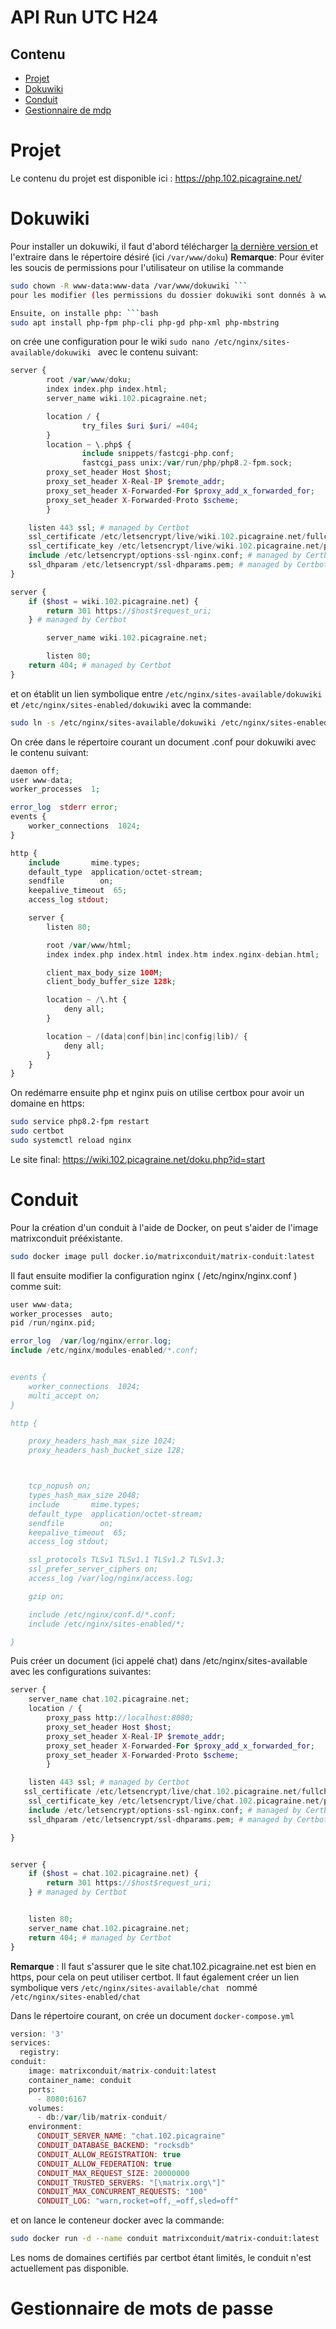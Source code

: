 # API Run UTC H24
## Contenu
- [Projet](#Projet)
- [Dokuwiki](#Dokuwiki)
- [Conduit](#Conduit)
- [Gestionnaire de mdp](#Gestionnaire-de-mots-de-passe)
  
# Projet

Le contenu du projet est disponible ici : https://php.102.picagraine.net/ 

# Dokuwiki

Pour installer un dokuwiki, il faut d'abord télécharger <a href ="https://download.dokuwiki.org/"> la dernière version </a> 
et l'extraire dans le répertoire désiré (ici ```/var/www/doku```)
**Remarque**: Pour éviter les soucis de permissions pour l'utilisateur on utilise la commande
```bash
sudo chown -R www-data:www-data /var/www/dokuwiki ```
pour les modifier (les permissions du dossier dokuwiki sont donnés à www-data du groupe www-data)

Ensuite, on installe php: ```bash
sudo apt install php-fpm php-cli php-gd php-xml php-mbstring
```
on crée une configuration pour le wiki ```sudo nano /etc/nginx/sites-available/dokuwiki ``` avec le contenu suivant:
```php
server {
        root /var/www/doku;
        index index.php index.html;
        server_name wiki.102.picagraine.net;

        location / {
                try_files $uri $uri/ =404;
        }
        location ~ \.php$ {
                include snippets/fastcgi-php.conf;
                fastcgi_pass unix:/var/run/php/php8.2-fpm.sock;
        proxy_set_header Host $host;
        proxy_set_header X-Real-IP $remote_addr;
        proxy_set_header X-Forwarded-For $proxy_add_x_forwarded_for;
        proxy_set_header X-Forwarded-Proto $scheme;
        }

    listen 443 ssl; # managed by Certbot
    ssl_certificate /etc/letsencrypt/live/wiki.102.picagraine.net/fullchain.pem; # managed by Certbot
    ssl_certificate_key /etc/letsencrypt/live/wiki.102.picagraine.net/privkey.pem; # managed by Certbot
    include /etc/letsencrypt/options-ssl-nginx.conf; # managed by Certbot
    ssl_dhparam /etc/letsencrypt/ssl-dhparams.pem; # managed by Certbot
}

server {
    if ($host = wiki.102.picagraine.net) {
        return 301 https://$host$request_uri;
    } # managed by Certbot

        server_name wiki.102.picagraine.net;

        listen 80;
    return 404; # managed by Certbot
}
```
et on établit un lien symbolique entre ```/etc/nginx/sites-available/dokuwiki``` et ```/etc/nginx/sites-enabled/dokuwiki``` avec la commande:
```bash
sudo ln -s /etc/nginx/sites-available/dokuwiki /etc/nginx/sites-enabled/dokuwiki
```

On crée dans le répertoire courant un document .conf pour dokuwiki avec le contenu suivant:

```php
daemon off;
user www-data;
worker_processes  1;

error_log  stderr error;
events {
    worker_connections  1024;
}

http {
    include       mime.types;
    default_type  application/octet-stream;
    sendfile        on;
    keepalive_timeout  65;
    access_log stdout;

    server {
        listen 80;

        root /var/www/html;
        index index.php index.html index.htm index.nginx-debian.html;

        client_max_body_size 100M;
        client_body_buffer_size 128k;

        location ~ /\.ht {
            deny all;
        }

        location ~ /(data|conf|bin|inc|config|lib)/ {
            deny all;
        }
    }
}
```

On redémarre ensuite php et nginx puis on utilise certbox pour avoir un domaine en https:
```bash
sudo service php8.2-fpm restart
sudo certbot 
sudo systemctl reload nginx
```

Le site final: https://wiki.102.picagraine.net/doku.php?id=start 


# Conduit

Pour la création d'un conduit à l'aide de Docker, on peut s'aider de l'image matrixconduit prééxistante.
```bash
sudo docker image pull docker.io/matrixconduit/matrix-conduit:latest
```
Il faut ensuite modifier la configuration nginx ( /etc/nginx/nginx.conf ) comme suit:
```php
user www-data;
worker_processes  auto;
pid /run/nginx.pid;

error_log  /var/log/nginx/error.log;
include /etc/nginx/modules-enabled/*.conf;


events {
    worker_connections  1024;
    multi_accept on;
}

http {

    proxy_headers_hash_max_size 1024;
    proxy_headers_hash_bucket_size 128;



    tcp_nopush on;
    types_hash_max_size 2048;
    include       mime.types;
    default_type  application/octet-stream;
    sendfile        on;
    keepalive_timeout  65;
    access_log stdout;

    ssl_protocols TLSv1 TLSv1.1 TLSv1.2 TLSv1.3;
    ssl_prefer_server_ciphers on;
    access_log /var/log/nginx/access.log;

    gzip on;

    include /etc/nginx/conf.d/*.conf;
    include /etc/nginx/sites-enabled/*;

}
```
Puis créer un document (ici appelé chat) dans /etc/nginx/sites-available avec les configurations suivantes:

```php
server {
    server_name chat.102.picagraine.net;
    location / {
        proxy_pass http://localhost:8080;
        proxy_set_header Host $host;
        proxy_set_header X-Real-IP $remote_addr;
        proxy_set_header X-Forwarded-For $proxy_add_x_forwarded_for;
        proxy_set_header X-Forwarded-Proto $scheme;
        }

    listen 443 ssl; # managed by Certbot
   ssl_certificate /etc/letsencrypt/live/chat.102.picagraine.net/fullchain.pem; # managed by Certbot
    ssl_certificate_key /etc/letsencrypt/live/chat.102.picagraine.net/privkey.pem; # managed by Certbot
    include /etc/letsencrypt/options-ssl-nginx.conf; # managed by Certbot
    ssl_dhparam /etc/letsencrypt/ssl-dhparams.pem; # managed by Certbot

}


server {
    if ($host = chat.102.picagraine.net) {
        return 301 https://$host$request_uri;
    } # managed by Certbot


    listen 80;
    server_name chat.102.picagraine.net;
    return 404; # managed by Certbot
}
```
**Remarque** : Il faut s'assurer que le site chat.102.picagraine.net est bien en https, pour cela on peut utiliser certbot. 
Il faut également créer un lien symbolique vers ```/etc/nginx/sites-available/chat ``` nommé ```/etc/nginx/sites-enabled/chat```

Dans le répertoire courant, on crée un document ```docker-compose.yml ```

```php
version: '3'
services:
  registry:
conduit:
    image: matrixconduit/matrix-conduit:latest
    container_name: conduit
    ports:
      - 8080:6167
    volumes:
      - db:/var/lib/matrix-conduit/
    environment:
      CONDUIT_SERVER_NAME: "chat.102.picagraine"
      CONDUIT_DATABASE_BACKEND: "rocksdb"
      CONDUIT_ALLOW_REGISTRATION: true
      CONDUIT_ALLOW_FEDERATION: true
      CONDUIT_MAX_REQUEST_SIZE: 20000000
      CONDUIT_TRUSTED_SERVERS: "[\matrix.org\"]"
      CONDUIT_MAX_CONCURRENT_REQUESTS: "100"
      CONDUIT_LOG: "warn,rocket=off,_=off,sled=off"
```
et on lance le conteneur docker avec la commande: 

```bash
sudo docker run -d --name conduit matrixconduit/matrix-conduit:latest
```
Les noms de domaines certifiés par certbot étant limités, le conduit n'est actuellement pas disponible.

# Gestionnaire de mots de passe


